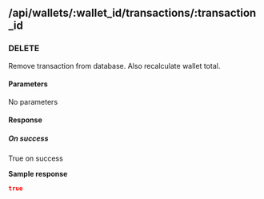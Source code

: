 ## /api/wallets/:wallet_id/transactions/:transaction_id
### DELETE

Remove transaction from database. Also recalculate wallet total.

#### Parameters
No parameters

#### Response
##### On success

True on success

**Sample response**

```json
true
```
